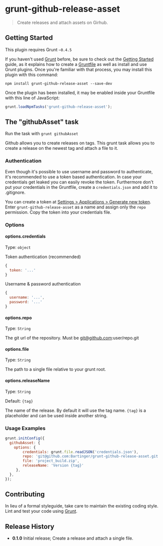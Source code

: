 # grunt-github-release-asset

> Create releases and attach assets on Girhub.

## Getting Started
This plugin requires Grunt `~0.4.5`

If you haven't used [Grunt](http://gruntjs.com/) before, be sure to check out the [Getting Started](http://gruntjs.com/getting-started) guide, as it explains how to create a [Gruntfile](http://gruntjs.com/sample-gruntfile) as well as install and use Grunt plugins. Once you're familiar with that process, you may install this plugin with this command:

```shell
npm install grunt-github-release-asset --save-dev
```

Once the plugin has been installed, it may be enabled inside your Gruntfile with this line of JavaScript:

```js
grunt.loadNpmTasks('grunt-github-release-asset');
```

## The "githubAsset" task
Run the task with ```grunt githubAsset```

Github allows you to create releases on tags. This grunt task allows you to create a release on the newest tag and attach a file to it.

### Authentication
Even though it's possible to use username and password to authenticate, it's recommended to use a token based authentication. In case your credentials get leaked you can easily revoke the token. Furthermore don't put your credentials in the Gruntfile, create a ```credentials.json``` and add it to .gitignore.

You can create a token at [Settings > Applications > Generate new token][1]. Enter ```grunt-github-release-asset``` as a name and assign only the ```repo``` permission. Copy the token into your credentials file.

### Options

#### options.credentials
Type: `object`

Token authentication (recommended)
```js
{
  token: '...'
}
```

Username & password authentication
```js
{
  username: '...',
  password: '...'
}
```

#### options.repo
Type: `String`

The git url of the repository. Must be git@github.com:user/repo.git

#### options.file
Type: `String`

The path to a single file relative to your grunt root.

#### options.releaseName
Type: `String`

Default: `{tag}`

The name of the release. By default it will use the tag name. `{tag}` is a placeholder and can be used inside another string.

### Usage Examples

```js
grunt.initConfig({
  githubAsset: {
    options: {
        credentials: grunt.file.readJSON('credentials.json'),
        repo: 'git@github.com:Bartinger/grunt-github-release-asset.git',
        file: 'project_build.zip',
        releaseName: 'Version {tag}'
     },
  },
});
```

## Contributing
In lieu of a formal styleguide, take care to maintain the existing coding style. Lint and test your code using [Grunt](http://gruntjs.com/).

## Release History
- **0.1.0** Initial release; Create a release and attach a single file.

[1]: https://github.com/settings/applications
